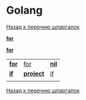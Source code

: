 # Golang

[Назад к перечню шпаргалок][back]

[**for**](for.md "Циклы")

**[for](for.md)**

||||
|:---|:---|:---|
| [**for**][for] | [for](for.md) | **[nil]** |
| **[if]** | [**project**][layout] | [if] |
||||

[Назад к перечню шпаргалок][back]

[back]: <../.> "Назад к перечню шпаргалок"

[for]: <for> "Циклы"

[if]: <if.md> "Условия"

[nil]: <nil> "nil"

[layout]: <project-layout> "Стандартная версия проекта Go"